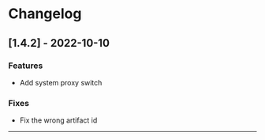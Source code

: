 # Changelog

## [1.4.2] - 2022-10-10

### Features

- Add system proxy switch

### Fixes

- Fix the wrong artifact id

---
